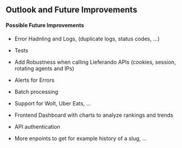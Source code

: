 
## Outlook and Future Improvements

#### Possible Future Improvements
- Error Hadnling and Logs, (duplicate logs, status codes, ...)
- Tests
- Add Robustness when calling Lieferando APIs (cookies, session, rotating agents and IPs)

- Alerts for Errors
- Batch processing
- Support for Wolt, Uber Eats, ...
- Frontend Dashboard with charts to analyze rankings and trends
- API authentication
- More enpoints to get for example history of a slug, ...